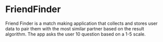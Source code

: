 # FriendFinder

Friend Finder is a match making application that collects and stores user data to pair them with the most similar partner based on the result algorithm. The app asks the user 10 question based on a 1-5 scale.
